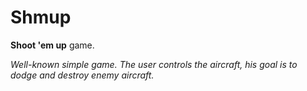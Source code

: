 # Shmup
**Shoot 'em up** game.

*Well-known simple game. The user controls the aircraft, his goal is to dodge and destroy enemy aircraft.*
